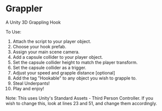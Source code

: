 # Grappler
A Unity 3D Grappling Hook

To Use:
1) Attach the script to your player object.
2) Choose your hook prefab.
3) Assign your main scene camera.
4) Add a capsule collider to your player object. 
5) Set the capsule collider height to match the player transform.
6) Set the capsule collider as a trigger.
7) Adjust your speed and grapple distance [optional]
8) Add the tag "Hookable" to any object you wish to grapple to.
9) Steal Underpants!
10) Play and enjoy!

Note: This uses Unity's Standard Assets - Third Person Controller.
If you wish to change this, look at lines 23 and 51, and change them accordingly. 
